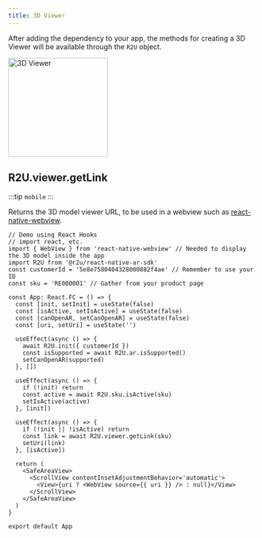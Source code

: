 ```yaml
---
title: 3D Viewer
---
```


After adding the dependency to your app, the methods for creating a 3D Viewer will be available through the `R2U` object.

<p float="left">
  <img src="https://sdk.r2u.io/documentation/react-native-viewer.png" title="3D Viewer" width="200"/>
</p>

## R2U.viewer.getLink

:::tip `mobile`
:::

Returns the 3D model viewer URL, to be used in a webview such as [react-native-webview](https://github.com/react-native-webview/react-native-webview).

```tsx
// Demo using React Hooks
// import react, etc.
import { WebView } from 'react-native-webview' // Needed to display the 3D model inside the app
import R2U from '@r2u/react-native-ar-sdk'
const customerId = '5e8e7580404328000882f4ae' // Remember to use your ID
const sku = 'RE000001' // Gather from your product page

const App: React.FC = () => {
  const [init, setInit] = useState(false)
  const [isActive, setIsActive] = useState(false)
  const [canOpenAR, setCanOpenAR] = useState(false)
  const [uri, setUri] = useState('')

  useEffect(async () => {
    await R2U.init({ customerId })
    const isSupported = await R2U.ar.isSupported()
    setCanOpenAR(supported)
  }, [])

  useEffect(async () => {
    if (!init) return
    const active = await R2U.sku.isActive(sku)
    setIsActive(active)
  }, [init])

  useEffect(async () => {
    if (!init || !isActive) return
    const link = await R2U.viewer.getLink(sku)
    setUri(link)
  }, [isActive])

  return (
    <SafeAreaView>
      <ScrollView contentInsetAdjustmentBehavior='automatic'>
        <View>{uri ? <WebView source={{ uri }} /> : null}</View>
      </ScrollView>
    </SafeAreaView>
  )
}

export default App
```
